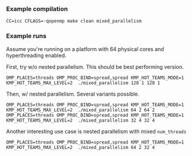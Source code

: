 ### Example compilation

```
CC=icc CFLAGS=-qopenmp make clean mixed_parallelism
```

### Example runs

Assume you're running on a platform with 64 physical cores and hyperthreading enabled.

First, try w/o nested parallelism. This should be best performing version.

```
OMP_PLACES=threads OMP_PROC_BIND=spread,spread KMP_HOT_TEAMS_MODE=1 KMP_HOT_TEAMS_MAX_LEVEL=2  ./mixed_parallelism 128 1 128 1
```

Then, w/ nested parallelism. Several variants possible.

```
OMP_PLACES=threads OMP_PROC_BIND=spread,spread KMP_HOT_TEAMS_MODE=1 KMP_HOT_TEAMS_MAX_LEVEL=2  ./mixed_parallelism 64 2 64 2
OMP_PLACES=threads OMP_PROC_BIND=spread,spread KMP_HOT_TEAMS_MODE=1 KMP_HOT_TEAMS_MAX_LEVEL=2  ./mixed_parallelism 32 4 32 4
```

Another interesting use case is nested parallelism with mixed `num_threads`

```
OMP_PLACES=threads OMP_PROC_BIND=spread,spread KMP_HOT_TEAMS_MODE=1 KMP_HOT_TEAMS_MAX_LEVEL=2  ./mixed_parallelism 64 2 32 4
```
